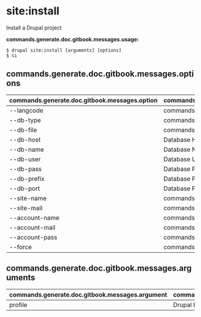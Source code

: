 # site:install
Install a Drupal project

**commands.generate.doc.gitbook.messages.usage:**
```
$ drupal site:install [arguments] [options]
$ si  
```

## commands.generate.doc.gitbook.messages.options
commands.generate.doc.gitbook.messages.option | commands.generate.doc.gitbook.messages.details
-------|-------------
--langcode | commands.site.install.options.langcode
--db-type | commands.site.install.options.db-type
--db-file | commands.site.install.options.db-file
--db-host | Database Host
--db-name | Database Name
--db-user | Database User
--db-pass | Database Pass
--db-prefix | Database Prefix
--db-port | Database Port
--site-name | commands.site.install.options.site-name
--site-mail | commands.site.install.options.site-mail
--account-name | commands.site.install.options.account-name
--account-mail | commands.site.install.options.account-mail
--account-pass | commands.site.install.options.account-pass
--force | commands.site.install.options.force

## commands.generate.doc.gitbook.messages.arguments
commands.generate.doc.gitbook.messages.argument | commands.generate.doc.gitbook.messages.details
---------|-------------
profile | Drupal Profile to be installed
